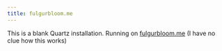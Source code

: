 ```yaml
---
title: fulgurbloom.me
---
```


This is a blank Quartz installation.
Running on [fulgurbloom.me](https://fulgurbloom.me) (I have no clue how this works)
